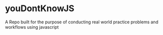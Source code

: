 # youDontKnowJS
A Repo built for the purpose of conducting real world practice problems and workflows using javascript
